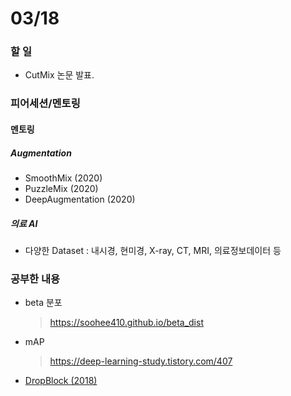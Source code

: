 # 03/18

### 할 일

* CutMix 논문 발표.



### 피어세션/멘토링

#### 멘토링

##### Augmentation

* SmoothMix (2020)
* PuzzleMix (2020)
* DeepAugmentation (2020)



##### 의료 AI

* 다양한 Dataset : 내시경, 현미경, X-ray, CT, MRI, 의료정보데이터 등 



### 공부한 내용

* beta 분포

  > https://soohee410.github.io/beta_dist

* mAP

  > https://deep-learning-study.tistory.com/407

* [DropBlock (2018)]()
